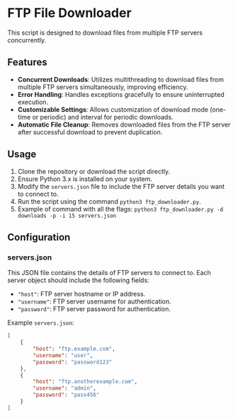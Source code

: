 # FTP File Downloader

This script is designed to download files from multiple FTP servers concurrently.

## Features

- **Concurrent Downloads**: Utilizes multithreading to download files from multiple FTP servers simultaneously, improving efficiency.
- **Error Handling**: Handles exceptions gracefully to ensure uninterrupted execution.
- **Customizable Settings**: Allows customization of download mode (one-time or periodic) and interval for periodic downloads.
- **Automatic File Cleanup**: Removes downloaded files from the FTP server after successful download to prevent duplication.

## Usage

1. Clone the repository or download the script directly.
2. Ensure Python 3.x is installed on your system.
3. Modify the `servers.json` file to include the FTP server details you want to connect to.
4. Run the script using the command `python3 ftp_downloader.py`.
5. Example of command with all the flags: `python3 ftp_downloader.py -d downloads -p -i 15 servers.json`

## Configuration

### servers.json

This JSON file contains the details of FTP servers to connect to. Each server object should include the following fields:

- `"host"`: FTP server hostname or IP address.
- `"username"`: FTP server username for authentication.
- `"password"`: FTP server password for authentication.

Example `servers.json`:

```json
[
    {
        "host": "ftp.example.com",
        "username": "user",
        "password": "password123"
    },
    {
        "host": "ftp.anotherexample.com",
        "username": "admin",
        "password": "pass456"
    }
]
```